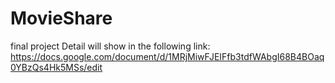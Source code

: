 # MovieShare
final project
Detail will show in the following link:
https://docs.google.com/document/d/1MRjMiwFJEIFfb3tdfWAbgI68B4BOaq0YBzQs4Hk5MSs/edit
